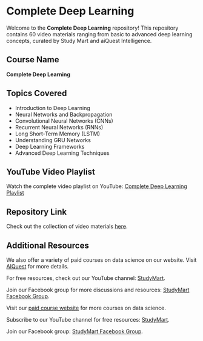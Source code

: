 <!DOCTYPE html>
<html>
<body>
  <h1>Complete Deep Learning</h1>
  <p>Welcome to the <strong>Complete Deep Learning</strong> repository! This repository contains 60 video materials ranging from basic to advanced deep learning concepts, curated by Study Mart and aiQuest Intelligence.</p>

  <h2>Course Name</h2>
  <p><strong>Complete Deep Learning</strong></p>

  <h2>Topics Covered</h2>
  <ul>
    <li>Introduction to Deep Learning</li>
    <li>Neural Networks and Backpropagation</li>
    <li>Convolutional Neural Networks (CNNs)</li>
    <li>Recurrent Neural Networks (RNNs)</li>
    <li>Long Short-Term Memory (LSTM)</li>
    <li>Understanding GRU Networks</li>
    <li>Deep Learning Frameworks</li>
    <li>Advanced Deep Learning Techniques</li>
  </ul>

  <h2>YouTube Video Playlist</h2>
  <p>Watch the complete video playlist on YouTube: <a href="https://www.youtube.com/playlist?list=PLKdU0fuY4OFdFUCFcUp-7VD4bLXr50hgb" target="_blank">Complete Deep Learning Playlist</a></p>

  <h2>Repository Link</h2>
  <p>Check out the collection of video materials <a href="https://github.com/rashakil-ds/60-Days-of-Deep-Learning" target="_blank">here</a>.</p>

  <h2>Additional Resources</h2>
  <p>We also offer a variety of paid courses on data science on our website. Visit <a href="https://aiquest.org/" target="_blank">AIQuest</a> for more details.</p>
  <p>For free resources, check out our YouTube channel: <a href="https://www.youtube.com/StudyMart" target="_blank">StudyMart</a>.</p>
  <p>Join our Facebook group for more discussions and resources: <a href="https://www.facebook.com/groups/StudyMart" target="_blank">StudyMart Facebook Group</a>.</p>

  <footer>
    <p>Visit our <a href="https://aiquest.org/" target="_blank">paid course website</a> for more courses on data science.</p>
    <p>Subscribe to our YouTube channel for free resources: <a href="https://www.youtube.com/StudyMart" target="_blank">StudyMart</a>.</p>
    <p>Join our Facebook group: <a href="https://www.facebook.com/groups/StudyMart" target="_blank">StudyMart Facebook Group</a>.</p>
  </footer>
</body>
</html>
